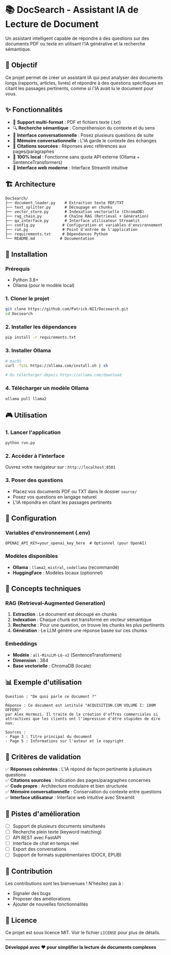 # 📚 DocSearch - Assistant IA de Lecture de Document

Un assistant intelligent capable de répondre à des questions sur des documents PDF ou texte en utilisant l'IA générative et la recherche sémantique.

## 🎯 Objectif

Ce projet permet de créer un assistant IA qui peut analyser des documents longs (rapports, articles, livres) et répondre à des questions spécifiques en citant les passages pertinents, comme si l'IA avait lu le document pour vous.

## ✨ Fonctionnalités

- 📄 **Support multi-format** : PDF et fichiers texte (.txt)
- 🔍 **Recherche sémantique** : Compréhension du contexte et du sens
- 💬 **Interface conversationnelle** : Posez plusieurs questions de suite
- 🧠 **Mémoire conversationnelle** : L'IA garde le contexte des échanges
- 📍 **Citations sourcées** : Réponses avec références aux pages/paragraphes
- 🚀 **100% local** : Fonctionne sans quota API externe (Ollama + SentenceTransformers)
- 🎨 **Interface web moderne** : Interface Streamlit intuitive

## 🏗️ Architecture

```
DocSearch/
├── document_loader.py    # Extraction texte PDF/TXT
├── text_splitter.py      # Découpage en chunks
├── vector_store.py       # Indexation vectorielle (ChromaDB)
├── rag_chain.py          # Chaîne RAG (Retrieval + Génération)
├── qa_interface.py       # Interface utilisateur Streamlit
├── config.py            # Configuration et variables d'environnement
├── run.py               # Point d'entrée de l'application
├── requirements.txt     # Dépendances Python
└── README.md           # Documentation
```

## 🚀 Installation

### Prérequis
- Python 3.8+
- Ollama (pour le modèle local)

### 1. Cloner le projet
```bash
git clone https://github.com/Patrick-NII/Docsearch.git
cd Docsearch
```

### 2. Installer les dépendances
```bash
pip install -r requirements.txt
```

### 3. Installer Ollama
```bash
# macOS
curl -fsSL https://ollama.com/install.sh | sh

# Ou télécharger depuis https://ollama.com/download
```

### 4. Télécharger un modèle Ollama
```bash
ollama pull llama2
```

## 🎮 Utilisation

### 1. Lancer l'application
```bash
python run.py
```

### 2. Accéder à l'interface
Ouvrez votre navigateur sur : `http://localhost:8501`

### 3. Poser des questions
- Placez vos documents PDF ou TXT dans le dossier `source/`
- Posez vos questions en langage naturel
- L'IA répondra en citant les passages pertinents

## 🔧 Configuration

### Variables d'environnement (.env)
```env
OPENAI_API_KEY=your_openai_key_here  # Optionnel (pour OpenAI)
```

### Modèles disponibles
- **Ollama** : `llama2`, `mistral`, `codellama` (recommandé)
- **HuggingFace** : Modèles locaux (optionnel)

## 🧠 Concepts techniques

### RAG (Retrieval-Augmented Generation)
1. **Extraction** : Le document est découpé en chunks
2. **Indexation** : Chaque chunk est transformé en vecteur sémantique
3. **Recherche** : Pour une question, on trouve les chunks les plus pertinents
4. **Génération** : Le LLM génère une réponse basée sur ces chunks

### Embeddings
- **Modèle** : `all-MiniLM-L6-v2` (SentenceTransformers)
- **Dimension** : 384
- **Base vectorielle** : ChromaDB (locale)

## 📊 Exemple d'utilisation

```
Question : "De quoi parle ce document ?"

Réponse : Ce document est intitulé "ACQUISITION.COM VOLUME I: 100M OFFERS" 
par Alex Hormozi. Il traite de la création d'offres commerciales si 
attractives que les clients ont l'impression d'être stupides de dire non.

Sources :
- Page 3 : Titre principal du document
- Page 5 : Informations sur l'auteur et le copyright
```

## 🎯 Critères de validation

✅ **Réponses cohérentes** : L'IA répond de façon pertinente à plusieurs questions  
✅ **Citations sourcées** : Indication des pages/paragraphes concernés  
✅ **Code propre** : Architecture modulaire et bien structurée  
✅ **Mémoire conversationnelle** : Conservation du contexte entre questions  
✅ **Interface utilisateur** : Interface web intuitive avec Streamlit  

## 🚀 Pistes d'amélioration

- [ ] Support de plusieurs documents simultanés
- [ ] Recherche plein texte (keyword matching)
- [ ] API REST avec FastAPI
- [ ] Interface de chat en temps réel
- [ ] Export des conversations
- [ ] Support de formats supplémentaires (DOCX, EPUB)

## 🤝 Contribution

Les contributions sont les bienvenues ! N'hésitez pas à :
- Signaler des bugs
- Proposer des améliorations
- Ajouter de nouvelles fonctionnalités

## 📄 Licence

Ce projet est sous licence MIT. Voir le fichier `LICENSE` pour plus de détails.

---

**Développé avec ❤️ pour simplifier la lecture de documents complexes** 